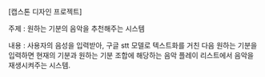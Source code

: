 [캡스톤 디자인 프로젝트]

주제 : 원하는 기분의 음악을 추천해주는 시스템

내용 : 사용자의 음성을 입력받아, 구글 stt 모델로 텍스트화를 거친 다음 원하는 기분을 입력하면 현재의 기분과 원하는 기분 조합에 해당하는 음악 플레이 리스트에서 음악을 재생시켜주는 시스템.
